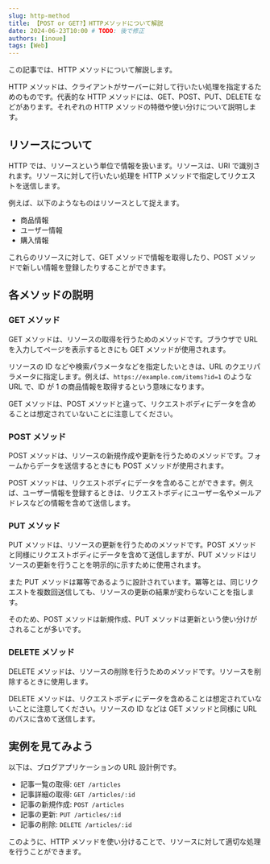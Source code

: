 ```yaml
---
slug: http-method
title: 【POST or GET?】HTTPメソッドについて解説
date: 2024-06-23T10:00 # TODO: 後で修正
authors: [inoue]
tags: [Web]
---
```


この記事では、HTTP メソッドについて解説します。

HTTP メソッドは、クライアントがサーバーに対して行いたい処理を指定するためのものです。代表的な HTTP メソッドには、GET、POST、PUT、DELETE などがあります。それぞれの HTTP メソッドの特徴や使い分けについて説明します。

<!-- truncate -->

## リソースについて

HTTP では、リソースという単位で情報を扱います。リソースは、URI で識別されます。リソースに対して行いたい処理を HTTP メソッドで指定してリクエストを送信します。

例えば、以下のようなものはリソースとして捉えます。

- 商品情報
- ユーザー情報
- 購入情報

これらのリソースに対して、GET メソッドで情報を取得したり、POST メソッドで新しい情報を登録したりすることができます。

## 各メソッドの説明

### GET メソッド

GET メソッドは、リソースの取得を行うためのメソッドです。ブラウザで URL を入力してページを表示するときにも GET メソッドが使用されます。

リソースの ID などや検索パラメータなどを指定したいときは、URL のクエリパラメータに指定します。例えば、`https://example.com/items?id=1` のような URL で、ID が 1 の商品情報を取得するという意味になります。

GET メソッドは、POST メソッドと違って、リクエストボディにデータを含めることは想定されていないことに注意してください。

### POST メソッド

POST メソッドは、リソースの新規作成や更新を行うためのメソッドです。フォームからデータを送信するときにも POST メソッドが使用されます。

POST メソッドは、リクエストボディにデータを含めることができます。例えば、ユーザー情報を登録するときは、リクエストボディにユーザー名やメールアドレスなどの情報を含めて送信します。

### PUT メソッド

PUT メソッドは、リソースの更新を行うためのメソッドです。POST メソッドと同様にリクエストボディにデータを含めて送信しますが、PUT メソッドはリソースの更新を行うことを明示的に示すために使用されます。

また PUT メソッドは冪等であるように設計されています。冪等とは、同じリクエストを複数回送信しても、リソースの更新の結果が変わらないことを指します。

そのため、POST メソッドは新規作成、PUT メソッドは更新という使い分けがされることが多いです。

### DELETE メソッド

DELETE メソッドは、リソースの削除を行うためのメソッドです。リソースを削除するときに使用します。

DELETE メソッドは、リクエストボディにデータを含めることは想定されていないことに注意してください。リソースの ID などは GET メソッドと同様に URL のパスに含めて送信します。

## 実例を見てみよう

以下は、ブログアプリケーションの URL 設計例です。

- 記事一覧の取得: `GET /articles`
- 記事詳細の取得: `GET /articles/:id`
- 記事の新規作成: `POST /articles`
- 記事の更新: `PUT /articles/:id`
- 記事の削除: `DELETE /articles/:id`

このように、HTTP メソッドを使い分けることで、リソースに対して適切な処理を行うことができます。
